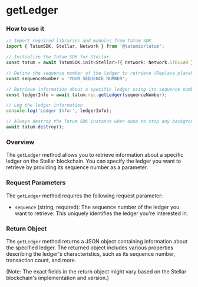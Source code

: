 # getLedger

### How to use it

```typescript
// Import required libraries and modules from Tatum SDK
import { TatumSDK, Stellar, Network } from '@tatumio/tatum';

// Initialize the Tatum SDK for Stellar
const tatum = await TatumSDK.init<Stellar>({ network: Network.STELLAR });

// Define the sequence number of the ledger to retrieve (Replace placeholders with actual values and remove redundant)
const sequenceNumber = 'YOUR_SEQUENCE_NUMBER';

// Retrieve information about a specific ledger using its sequence number
const ledgerInfo = await tatum.rpc.getLedger(sequenceNumber);

// Log the ledger information
console.log('Ledger Info:', ledgerInfo);

// Always destroy the Tatum SDK instance when done to stop any background processes
await tatum.destroy();
```

### Overview

The `getLedger` method allows you to retrieve information about a specific ledger on the Stellar blockchain. You can specify the ledger you want to retrieve by providing its sequence number as a parameter.

### Request Parameters

The `getLedger` method requires the following request parameter:

- `sequence` (string, required): 
  The sequence number of the ledger you want to retrieve. This uniquely identifies the ledger you're interested in.

### Return Object

The `getLedger` method returns a JSON object containing information about the specified ledger. The returned object includes various properties describing the ledger's characteristics, such as its sequence number, transaction count, and more.

(Note: The exact fields in the return object might vary based on the Stellar blockchain's implementation and version.)